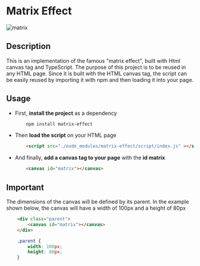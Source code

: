 # Matrix Effect

![matrix](https://media.giphy.com/media/XsY0ffTDJY9HcDG68h/giphy.gif)

## Description

This is an implementation of the famous "matrix effect", built with Html canvas tag and TypeScript. The purpose of this project is to be reused in any HTML page. Since it is built with the HTML canvas tag, the script can be easily reused by importing it with npm and then loading it into your page.

## Usage

- First, **install the project** as a dependency

    ```bash
        npm install matrix-effect
    ```

- Then **load the script** on your HTML page

    ```html
        <script src="./node_modules/matrix-effect/script/index.js" ></script>
    ```

- And finally, **add a canvas tag to your page** with the **id matrix**

    ```html
        <canvas id="matrix"></canvas>
    ```

## Important

The dimensions of the canvas will be defined by its parent. In the example shown below, the canvas will have a width of 100px and a height of 80px

```html
    <div class="parent">
        <canvas id="matrix"></canvas>
    </div>
```
```css
    .parent {
        width: 100px;
        height: 80px;
    }
```
